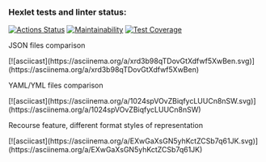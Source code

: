 ### Hexlet tests and linter status:
[![Actions Status](https://github.com/igor23samohvalov/frontend-project-lvl2/workflows/hexlet-check/badge.svg)](https://github.com/igor23samohvalov/frontend-project-lvl2/actions)
[![Maintainability](https://api.codeclimate.com/v1/badges/6d0874f3986e54b2fdc9/maintainability)](https://codeclimate.com/github/igor23samohvalov/frontend-project-lvl2/maintainability)
[![Test Coverage](https://api.codeclimate.com/v1/badges/6d0874f3986e54b2fdc9/test_coverage)](https://codeclimate.com/github/igor23samohvalov/frontend-project-lvl2/test_coverage)
<p>JSON files comparison</p>
[![asciicast](https://asciinema.org/a/xrd3b98qTDovGtXdfwf5XwBen.svg)](https://asciinema.org/a/xrd3b98qTDovGtXdfwf5XwBen)
<p>YAML/YML files comparison</p>
[![asciicast](https://asciinema.org/a/1024spVOvZBiqfycLUUCn8nSW.svg)](https://asciinema.org/a/1024spVOvZBiqfycLUUCn8nSW)
<p>Recourse feature, different format styles of representation</p>
[![asciicast](https://asciinema.org/a/EXwGaXsGN5yhKctZCSb7q61JK.svg)](https://asciinema.org/a/EXwGaXsGN5yhKctZCSb7q61JK)